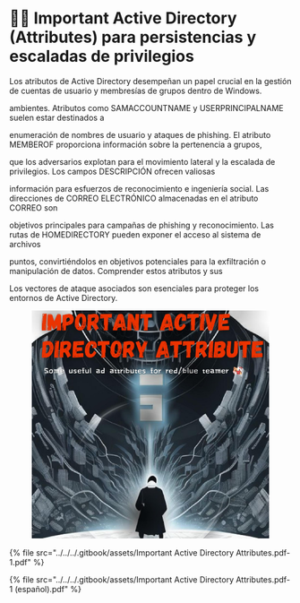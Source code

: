 # 🧑‍🎤 Important Active Directory (Attributes) para persistencias y escaladas de privilegios

Los atributos de Active Directory desempeñan un papel crucial en la gestión de cuentas de usuario y membresías de grupos dentro de Windows.

ambientes. Atributos como SAMACCOUNTNAME y USERPRINCIPALNAME suelen estar destinados a

enumeración de nombres de usuario y ataques de phishing. El atributo MEMBEROF proporciona información sobre la pertenencia a grupos,

que los adversarios explotan para el movimiento lateral y la escalada de privilegios. Los campos DESCRIPCIÓN ofrecen valiosas

información para esfuerzos de reconocimiento e ingeniería social. Las direcciones de CORREO ELECTRÓNICO almacenadas en el atributo CORREO son

objetivos principales para campañas de phishing y reconocimiento. Las rutas de HOMEDIRECTORY pueden exponer el acceso al sistema de archivos

puntos, convirtiéndolos en objetivos potenciales para la exfiltración o manipulación de datos. Comprender estos atributos y sus

Los vectores de ataque asociados son esenciales para proteger los entornos de Active Directory.



<figure><img src="../../../.gitbook/assets/Important-Active-Directory-Attributes-pdf-1-1-pdf.png" alt=""><figcaption></figcaption></figure>



{% file src="../../../.gitbook/assets/Important Active Directory Attributes.pdf-1.pdf" %}



{% file src="../../../.gitbook/assets/Important Active Directory Attributes.pdf-1 (español).pdf" %}
